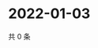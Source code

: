 # 2022-01-03

共 0 条

<!-- BEGIN WEIBO -->
<!-- 最后更新时间 Mon Jan 03 2022 12:12:00 GMT+0800 (China Standard Time) -->

<!-- END WEIBO -->

